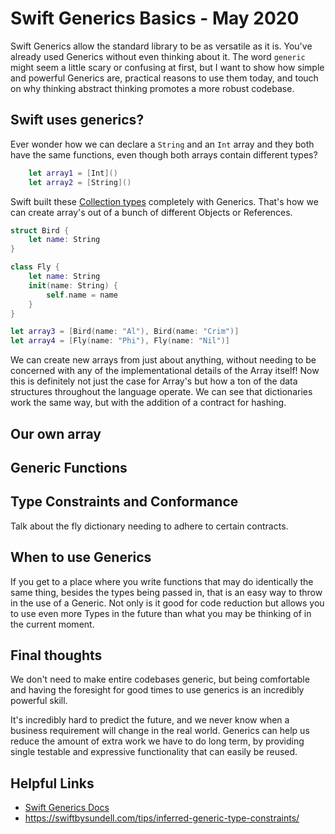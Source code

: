 # Swift Generics Basics - May 2020

Swift Generics allow the standard library to be as versatile as it is.  You've already used Generics without even thinking about it.  The word `generic` might seem a little scary or confusing at first, but I want to show how simple and powerful Generics are, practical reasons to use them today, and touch on why thinking abstract thinking promotes a more robust codebase.

## Swift uses generics?

Ever wonder how we can declare a `String` and an `Int` array and they both have the same functions, even though both arrays contain different types?
```swift
	let array1 = [Int]()
	let array2 = [String]()
```
Swift built these [Collection types](https://docs.swift.org/swift-book/LanguageGuide/CollectionTypes.html) completely with Generics.  That's how we can create array's out of a bunch of different Objects or References.  

```swift
struct Bird {
    let name: String
}

class Fly {
    let name: String
    init(name: String) {
        self.name = name
    }
}

let array3 = [Bird(name: "Al"), Bird(name: "Crim")]
let array4 = [Fly(name: "Phi"), Fly(name: "Nil")]
```

We can create new arrays from just about anything, without needing to be concerned with any of the implementational details of the Array itself!  Now this is definitely not just the case for Array's but how a ton of the data structures throughout the language operate.  We can see that dictionaries work the same way, but with the addition of a contract for hashing.

## Our own array

## Generic Functions



## Type Constraints and Conformance

Talk about the fly dictionary needing to adhere to certain contracts.

## When to use Generics

If you get to a place where you write functions that may do identically the same thing, besides the types being passed in, that is an easy way to throw in the use of a Generic.  Not only is it good for code reduction but allows you to use even more Types in the future than what you may be thinking of in the current moment.

## Final thoughts

We don't need to make entire codebases generic, but being comfortable and having the foresight for good times to use generics is an incredibly powerful skill.

It's incredibly hard to predict the future, and we never know when a business requirement will change in the real world.  Generics can help us reduce the amount of extra work we have to do long term, by providing single testable and expressive functionality that can easily be reused.

## Helpful Links
- [Swift Generics Docs](https://docs.swift.org/swift-book/LanguageGuide/Generics.html)
- https://swiftbysundell.com/tips/inferred-generic-type-constraints/